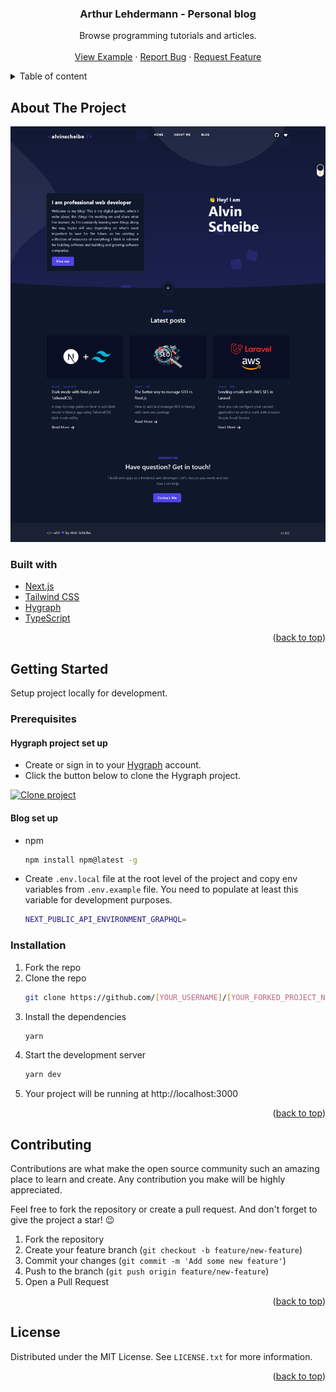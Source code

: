 <div id="top"></div>

<div align="center">
  <h3 align="center">Arthur Lehdermann - Personal blog</h3>
  <p align="center">
    Browse programming tutorials and articles.
    <br />
    <br />
    <a href="https://lehdermann.com/">View Example</a>
    ·
    <a href="https://github.com/ArthurLehdermann/lehdermann.com/issues">Report Bug</a>
    ·
    <a href="https://github.com/ArthurLehdermann/lehdermann.com/issues">Request Feature</a>
  </p>
</div>

<details>
  <summary>Table of content</summary>
  <ol>
    <li>
      <a href="#about-the-project">About the project</a>
    </li>
    <li>
      <a href="#getting-started">Getting started</a>
      <ul>
        <li><a href="#prerequisites">Prerequisites</a></li>
        <li><a href="#installation">Installation</a></li>
      </ul>
    </li>
    <li><a href="#contributing">Contributing</a></li>
    <li><a href="#license">License</a></li>
  </ol>
</details>

## About The Project

![Sreenshot of alvinscheibe.com](https://github.com/ArthurLehdermann/lehdermann.com/blob/main/public/images/screenshot-home-page.png)

### Built with

* [Next.js](https://nextjs.org/)
* [Tailwind CSS](https://tailwindcss.com/)
* [Hygraph](https://hygraph.com/)
* [TypeScript](https://www.typescriptlang.org/)

<p align="right">(<a href="#top">back to top</a>)</p>

## Getting Started

Setup project locally for development.

### Prerequisites

#### Hygraph project set up
* Create or sign in to your [Hygraph](https://hygraph.com/) account.
* Click the button below to clone the Hygraph project.

[![Clone project](https://hygraph.com/button)](https://app.hygraph.com/clone/471ed4d4922043e2b3057c05211bdec3?name=Lehdermann.com)

#### Blog set up
* npm
  ```sh
  npm install npm@latest -g
  ```
* Create `.env.local` file at the root level of the project and copy env variables from `.env.example` file. You need to populate at least this variable for development purposes.
  ```sh
  NEXT_PUBLIC_API_ENVIRONMENT_GRAPHQL=
  ```

### Installation

1. Fork the repo
2. Clone the repo
   ```sh
   git clone https://github.com/[YOUR_USERNAME]/[YOUR_FORKED_PROJECT_NAME].git
   ```
3. Install the dependencies
   ```sh
   yarn
   ```
4. Start the development server
   ```sh
   yarn dev
   ```
5. Your project will be running at http://localhost:3000

<p align="right">(<a href="#top">back to top</a>)</p>

## Contributing

Contributions are what make the open source community such an amazing place to learn and create. Any contribution you make will be highly appreciated.

Feel free to fork the repository or create a pull request. And don't forget to give the project a star! 😉

1. Fork the repository
2. Create your feature branch (`git checkout -b feature/new-feature`)
3. Commit your changes (`git commit -m 'Add some new feature'`)
4. Push to the branch (`git push origin feature/new-feature`)
5. Open a Pull Request

<p align="right">(<a href="#top">back to top</a>)</p>

## License

Distributed under the MIT License. See `LICENSE.txt` for more information.

<p align="right">(<a href="#top">back to top</a>)</p>
